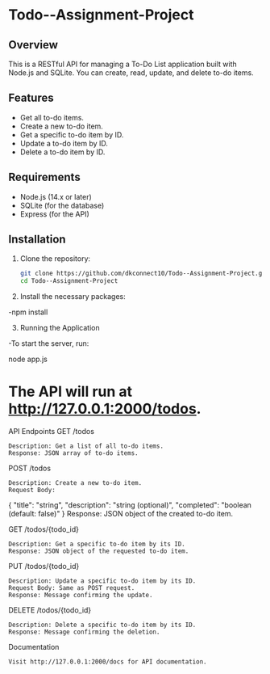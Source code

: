 # Todo--Assignment-Project


## Overview
This is a RESTful API for managing a To-Do List application built with Node.js and SQLite. You can create, read, update, and delete to-do items.

## Features
- Get all to-do items.
- Create a new to-do item.
- Get a specific to-do item by ID.
- Update a to-do item by ID.
- Delete a to-do item by ID.

## Requirements
- Node.js (14.x or later)
- SQLite (for the database)
- Express (for the API)

## Installation

1. Clone the repository:
   ```bash
   git clone https://github.com/dkconnect10/Todo--Assignment-Project.git
   cd Todo--Assignment-Project


2. Install the necessary packages:

  -npm install

3. Running the Application

  -To start the server, run:

  node app.js  


# The API will run at http://127.0.0.1:2000/todos.


API Endpoints
GET /todos

    Description: Get a list of all to-do items.
    Response: JSON array of to-do items.

POST /todos

    Description: Create a new to-do item.
    Request Body:

   {
     "title": "string",
     "description": "string (optional)",
     "completed": "boolean (default: false)"
   }
    Response: JSON object of the created to-do item.

GET /todos/{todo_id}

    Description: Get a specific to-do item by its ID.
    Response: JSON object of the requested to-do item.

PUT /todos/{todo_id}

    Description: Update a specific to-do item by its ID.
    Request Body: Same as POST request.
    Response: Message confirming the update.

DELETE /todos/{todo_id}

    Description: Delete a specific to-do item by its ID.
    Response: Message confirming the deletion.

Documentation

    Visit http://127.0.0.1:2000/docs for API documentation.



